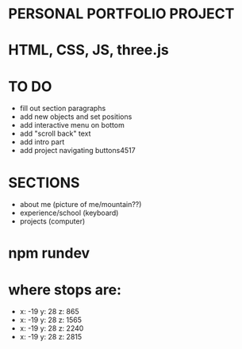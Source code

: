 # PERSONAL PORTFOLIO PROJECT

# HTML, CSS, JS, three.js

# TO DO
- fill out section paragraphs
- add new objects and set positions
- add interactive menu on bottom
- add "scroll back" text
- add intro part
- add project navigating buttons4517

# SECTIONS
- about me (picture of me/mountain??)
- experience/school (keyboard)
- projects (computer)

# npm rundev


# where stops are:
- x: -19 y: 28 z: 865
- x: -19 y: 28 z: 1565
- x: -19 y: 28 z: 2240
- x: -19 y: 28 z: 2815